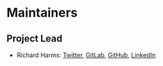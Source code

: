 # Maintainers

## Project Lead

* Richard Harms: [Twitter](https://twitter.com/richharms), [GitLab](https://gitlab.com/richharms), [GitHub](https://github.com/richharms), [LinkedIn](https://www.linkedin.com/in/richardharms/)
